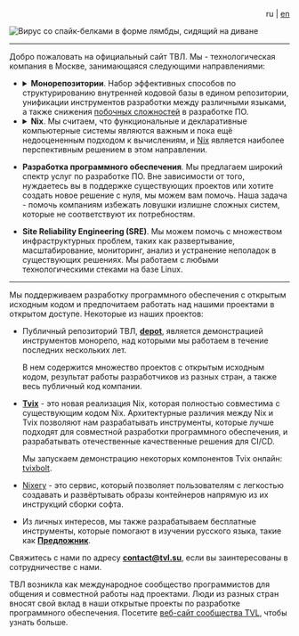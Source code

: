 <p class="lang-links" style="text-align: right;">
    <span class="active-lang">ru</span> | <a href="/en">en</a>
</p>
<img class="tvl-logo" src="https://static.tvl.su/latest/logo-animated.svg"
     alt="Вирус со спайк-белками в форме лямбды, сидящий на диване">

----------------

Добро пожаловать на официальный сайт ТВЛ. Мы - технологическая компания в
Москве, занимающаяся следующими направлениями:

* <details><summary><b>Монорепозитории</b>. Набор эффективных способов по
  структурированию внутренней кодовой базы в едином репозитории, унификации
  инструментов разработки между различными языками, а также снижения <a
  href="https://ru.wikipedia.org/wiki/%D0%A1%D0%B5%D1%80%D0%B5%D0%B1%D1%80%D1%8F%D0%BD%D0%BE%D0%B9_%D0%BF%D1%83%D0%BB%D0%B8_%D0%BD%D0%B5%D1%82#%D0%9E%D0%BF%D0%B8%D1%81%D0%B0%D0%BD%D0%B8%D0%B5">побочныx
  сложностей</a> в разработке ПО.</summary>

  Наш опыт работы с такими компаниями, как Google, Spotify и DeepMind, позволяет
  нам помочь организациям любого размера оптимизировать процессы разработки ПО,
  уменьшить нагрузку на разработчиков и улучшить качество кода.

  Мы используем собственные монорепо-решения во внутренних процессах разработки
  ПО. Всё это можно увидеть в нашем [публичном монорепозитории][depot].
  </details>
* <details><summary><b>Nix</b>. Мы считаем, что функциональные и декларативные
  компьютерные системы являются важным и пока ещё недооцененным подходом к
  вычислениям, и <a href="https://nixos.org">Nix</a> является наиболее
  перспективным решением в этом направлении.</summary>

  Nix позволяет компаниям значительно улучшить следующие области:

  1. Унификация сред разработки и производства, что приводит к меньшему
     количеству сюрпризов при развертывании приложения.

  2. Настройка стека компании под конкретные задачи. Избегайте сложности
     инструментов вроде Kubernetes при масштабировании, но также избегайте
     изменения всей инфраструктуры по малейшей необходимости.

  3. Единый набор инструментов разработки для различных языков программирования,
     без сложностей, связанных с использованием Bazel и подобных.

  Nix прелагает радикально новую модель, которая может принести множество
  преимуществ для каждого способа использования.
  </details>

* **Разработка программного обеспечения**. Мы предлагаем широкий спектр услуг по
  разработке ПО. Вне зависимости от того, нуждаетесь вы в поддержке существующих
  проектов или хотите создать новое решение с нуля, мы можем вам помочь. Наша
  задача - помочь компаниям избежать ловушки излишне сложных систем, которые не
  соответствуют их потребностям.

* **Site Reliability Engineering (SRE)**. Мы можем помочь с множеством
  инфраструктурных проблем, таких как развертывание, масштабирование,
  мониторинг, анализ и устранение неполадок в существующих решениях. Мы
  работаем с любыми технологическими стеками на базе Linux.

--------------

Мы поддерживаем разработку программного обеспечения с открытым исходным кодом и
предпочитаем работать над нашими проектами в открытом доступе. Некоторые из
наших проектов:

* Публичный репозиторий ТВЛ, [**depot**][depot], является демонстрацией
  инструментов монорепо, над которыми мы работаем в течение последних нескольких
  лет.

  В нем содержится множество проектов c открытым исходным кодом, результат
  работы разработчиков из разных стран, а также весь публичный код компании.

* [**Tvix**][tvix] - это новая реализация Nix, которая полностью совместима с
  существующим кодом Nix. Архитектурные различия между Nix и Tvix позволяют нам
  разрабатывать инструменты, которые лучше подходят для совместной разработки
  программного обеспечения, и разрабатывать отечественные качественные решения
  для CI/CD.

  Мы запускаем демонстрацию некоторых компонентов Tvix онлайн: [tvixbolt][].

* [Nixery][nixery] - это сервис, который позволяет пользователям с легкостью
  создавать и развёртывать образы контейнеров напрямую из их инструкций сборки
  софта.

* Из личных интересов, мы также разрабатываем бесплатные инструменты, которые
  помогают в изучении русского языка, такие как [**Предложник**][predlozhnik].

Свяжитесь с нами по адресу **contact@tvl.su**, если вы заинтересованы в
сотрудничестве с нами.

ТВЛ возникла как международное сообщество программистов для общения и совместной
работы над проектами. Люди из разных стран вносят свой вклад в наши открытые
проекты по разработке программного обеспечения. Посетите [веб-сайт сообщества
TVL][tvl], чтобы узнать больше.

[tvl]: https://tvl.fyi
[tvix]: https://tvl.fyi/blog/rewriting-nix
[nixery]: https://nixery.dev
[predlozhnik]: https://predlozhnik.ru/
[depot]: https://cs.tvl.fyi/depot
[tvixbolt]: https://bolt.tvix.dev/
